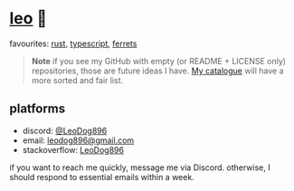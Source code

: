 # [leo](https://leodog896.com) 🍊

favourites: [rust](https://www.rust-lang.org/), [typescript](https://www.typescriptlang.org/), [ferrets](https://leodog896.github.io/ferret_api/business)

> **Note** if you see my GitHub with empty (or README + LICENSE only) repositories, those are future ideas I have. [My catalogue](https://leodog896.github.io) will have a more sorted and fair list.

## platforms

- discord: [@LeoDog896](https://discord.com/users/208734037018279937)
- email: leodog896@gmail.com
- stackoverflow: [LeoDog896](https://stackoverflow.com/users/7589775/leodog896)

if you want to reach me quickly, message me via Discord.
otherwise, I should respond to essential emails within a week.
